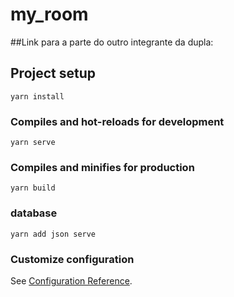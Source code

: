# my_room

##Link para a parte do outro integrante da dupla:

## Project setup
```
yarn install
```

### Compiles and hot-reloads for development
```
yarn serve
```

### Compiles and minifies for production
```
yarn build
```

### database
```
yarn add json serve
```

### Customize configuration
See [Configuration Reference](https://cli.vuejs.org/config/).
